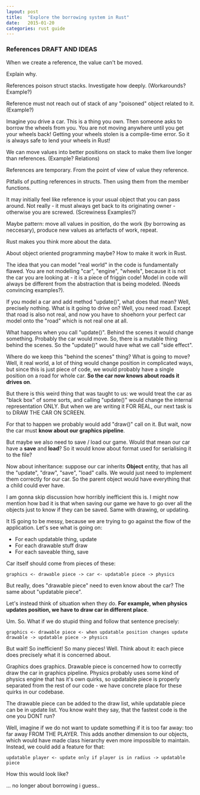 ```yaml
---
layout: post
title:  "Explore the borrowing system in Rust"
date:   2015-01-20
categories: rust guide
---
```


### References DRAFT AND IDEAS

When we create a reference, the value can't be moved.

Explain why.

References poison struct stacks. Investigate how deeply.
(Workarounds? Example?)

Reference must not reach out of stack of any "poisoned" object related to it.
(Example?)

Imagine you drive a car. This is a thing you own. Then someone asks
to borrow the wheels from you. You are not moving anywhere until you get
your wheels back! Getting your wheels stolen is a compile-time error.
So it is always safe to lend your wheels in Rust!

We can move values into better positions on stack to make them live longer
than references. (Example? Relations)

References are temporary. From the point of view of value they
reference.

Pitfalls of putting references in structs. Then using them from the
member functions.

It may initially feel like reference is your usual object that you can
pass around. Not really - it must always get back to its originating
owner - otherwise you are screwed. (Screwiness Examples?)

Maybe pattern: move all values in position, do the work (by borrowing
as neccesary), produce new values as artefacts of work, repeat.

Rust makes you think more about the data.

About object oriented programming maybe? How to make it work in Rust.

The idea that you can model "real world" in the code is fundamentally
flawed. You are not modelling "car", "engine", "wheels", because it
is not the car you are looking at - it is a piece of friggin code!
Model in code will always be different from the abstraction that is being
modeled. (Needs convincing examples?).

If you model a car and add method "update()", what does that mean? Well,
precisely nothing. What is it going to drive on? Well, you need road.
Except that road is also not real, and now you have to shoehorn your
perfect car model onto the "road" which is not real one at all.

What happens when you call "update()". Behind the scenes it would
change something. Probably the car would move. So, there is a mutable thing
behind the scenes. So the "update()" would have what we call "side effect".

Where do we keep this "behind the scenes" thing? What is going to move?
Well, it real world, a lot of thing would change position in complicated ways,
but since this is just piece of code, we would probably have a single position
on a road for whole car. __So the car now knows about roads it drives
on__.

But there is this weird thing that was taught to us: we would treat the
car as "black box" of some sorts, and calling "update()" would change
the internal representation ONLY. But when we are writing it FOR REAL,
our next task is to DRAW THE CAR ON SCREEN.

For that to happen we probably would add "draw()" call on it. But wait,
now the car must __know about our graphics pipeline__.

But maybe we also need to save / load our game. Would that mean our
car have a __save__ and __load__? So it would know about format used for
serialising it to the file?

Now about inheritance: suppose our car inherits __Object__ entity, that
has all the "update", "draw", "save", "load" calls. We would just need to
implement them correctly for our car. So the parent object would have
everything that a child could ever have.

I am gonna skip discussion how horribly inefficient this is. I might now
mention how bad it is that when saving our game we have to go over all
the objects just to know if they can be saved. Same with drawing, or updating.

It IS going to be messy, because we are trying to go against the flow of
the application. Let's see what is going on:

- For each updatable thing, update
- For each drawable stuff draw
- For each saveable thing, save

Car itself should come from pieces of these:

    graphics <- drawable piece -> car <- updatable piece -> physics

But really, does "drawable piece" need to even know about the car? The same
about "updatable piece".

Let's instead think of situation when they do. __For example, when physics
updates position, we have to draw car in different place__.

Um. So. What if we do stupid thing and follow that sentence precisely:

    graphics <- drawable piece <- when updatable position changes update drawable -> updatable piece -> physics

But wait! So inefficient! So many pieces! Well. Think about it: each
piece does precisely what it is concerned about.

Graphics does graphics. Drawable piece is concerned how to correctly draw
the car in graphics pipeline. Physics probably uses some kind of
physics engine that has it's own quirks, so updatable piece
is properly separated from the rest of our code - we have concrete place for these
quirks in our codebase.

The drawable piece can be added to the draw list, while updatable
piece can be in update list. You know waht they say, that the fastest code
is the one you DONT run?

Well, imagine if we do not want to update something if it is too far away:
too far away FROM THE PLAYER. This adds another dimension to our
objects, which would have made class hierarchy even more impossible to maintain.
Instead, we could add a feature for that:

    updatable player <- update only if player is in radius -> updatable piece

How this would look like?

... no longer about borrowing i guess..
